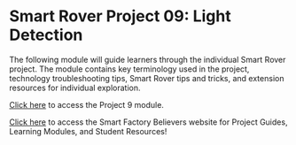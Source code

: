 # Smart Rover Project 09: Light Detection
The following module will guide learners through the individual Smart Rover project. The module contains key terminology used in the project, technology troubleshooting tips, Smart Rover tips and tricks, and extension resources for individual exploration. 

[Click here](https://smartfactorybelievers.deloitte.com/curriculum-resources/lessons/28/overview) to access the Project 9 module.

[Click here](https://smartfactorybelievers.deloitte.com/) to access the Smart Factory Believers website for Project Guides, Learning Modules, and Student Resources!
